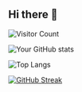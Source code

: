## Hi there 👋

![Visitor Count](https://komarev.com/ghpvc/?username=T-BO0&color=blue)

![Your GitHub stats](https://github-readme-stats.vercel.app/api?username=T-BO0&show_icons=true&theme=dark&hide=prs&count_private=true)

![Top Langs](https://github-readme-stats.vercel.app/api/top-langs/?username=T-BO0&layout=compact&theme=dark&count_private=true)

[![GitHub Streak](https://streak-stats.demolab.com?user=T-BO0&theme=darkcount_private=true)](https://git.io/streak-stats)


<!--
**T-BO0/T-BO0** is a ✨ _special_ ✨ repository because its `README.md` (this file) appears on your GitHub profile.

Here are some ideas to get you started:

- 🔭 I’m currently working on ...
- 🌱 I’m currently learning ...
- 👯 I’m looking to collaborate on ...
- 🤔 I’m looking for help with ...
- 💬 Ask me about ...
- 📫 How to reach me: ...
- 😄 Pronouns: ...
- ⚡ Fun fact: ...
-->

